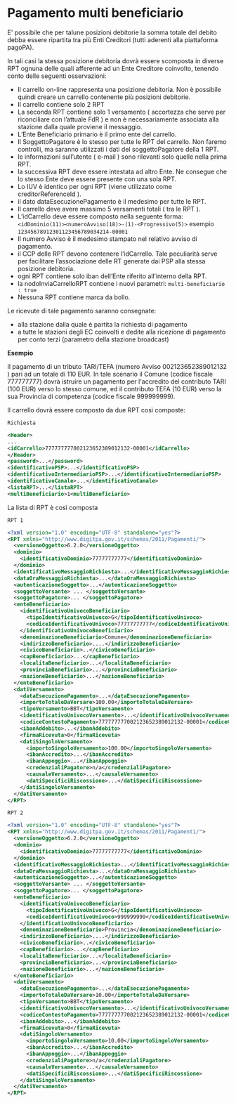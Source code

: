 Pagamento multi beneficiario
============================

E' possibile che per talune posizioni debitorie la somma totale del debito debba essere ripartita tra più Enti Creditori (tutti aderenti alla piattaforma pagoPA).

In tali casi la stessa posizione debitoria dovrà essere scomposta in diverse RPT ognuna delle quali afferente ad un Ente Creditore coinvolto, tenendo conto delle seguenti osservazioni:

* Il carrello on-line rappresenta una posizione debitoria. Non è possibile quindi creare un carrello contenente più posizioni debitorie.
* Il carrello contiene solo 2 RPT
* La seconda RPT contiene solo 1 versamento ( accortezza che serve per riconciliare con l’attuale FdR ) e non è necessariamente associata alla stazione dalla quale proviene il messaggio.
* L’Ente Beneficiario primario è il primo ente del carrello.
* Il SoggettoPagatore è lo stesso per tutte le RPT del carrello. Non faremo controlli, ma saranno utilizzati i dati del soggettoPagatore della 1 RPT.
* le informazioni sull’utente ( e-mail ) sono rilevanti solo quelle nella prima RPT.
* la successiva RPT deve essere intestata ad altro Ente. Ne consegue che lo stesso Ente deve essere presente con una sola RPT.
* Lo IUV è identico per ogni RPT (viene utilizzato come creditorReferenceId ).
* il dato dataEsecuzionePagamento è il medesimo per tutte le RPT.
* Il carrello deve avere massimo 5 versamenti totali ( tra le RPT ).
* L’idCarrello deve essere composto nella seguente forma:
            ```
            <idDominio(11)><numeroAvviso(18)>-(1)-<Progressivo(5)>
            ```
esempio `12345678912301123456789034214-00001`
* Il numero Avviso è il medesimo stampato nel relativo avviso di pagamento.
* il CCP delle RPT devono contenere l’idCarrello. Tale peculiarità serve per facilitare l’associazione delle RT generate dai PSP alla stessa posizione debitoria.
* ogni RPT contiene solo iban dell’Ente riferito all’interno della RPT.
* la nodoInviaCarrelloRPT contiene i nuovi parametri:
```multi-beneficiario : true ```
* Nessuna RPT contiene marca da bollo.

Le ricevute di tale pagamento saranno consegnate:

* alla stazione dalla quale è partita la richiesta di pagamento
* a tutte le stazioni degli EC coinvolti e dedite alla ricezione di pagamento per conto terzi (parametro della stazione broadcast)


**Esempio**

Il pagamento di un tributo TARI/TEFA (numero Avviso 002123652389012132 ) pari ad un totale di 110 EUR. In tale scenario il Comune (codice fiscale 777777777) dovrà istruire un pagamento per l'accredito del contributo TARI (100 EUR) verso lo stesso comune, ed il contributo TEFA (10 EUR) verso la sua Provincia di competenza (codice fiscale 999999999).

Il carrello dovrà essere composto da due RPT così composte:

`Richiesta`

```xml
<Header>
...
<idCarrello>777777777002123652389012132-00001</idCarrello>
</Header>
<password>...</password>
<identificativoPSP>...</identificativoPSP>
<identificativoIntermediarioPSP>...</identificativoIntermediarioPSP>
<identificativoCanale>...</identificativoCanale>
<listaRPT>...</listaRPT>
<multiBeneficiario>1<multiBeneficiario>
```

La lista di RPT è così composta 

`RPT 1`

```xml
<?xml version="1.0" encoding="UTF-8" standalone="yes"?>
<RPT xmlns="http://www.digitpa.gov.it/schemas/2011/Pagamenti/">
  <versioneOggetto>6.2.0</versioneOggetto>
  <dominio>
    <identificativoDominio>77777777777</identificativoDominio>
  </dominio>
  <identificativoMessaggioRichiesta>...</identificativoMessaggioRichiesta>
  <dataOraMessaggioRichiesta>...</dataOraMessaggioRichiesta>
  <autenticazioneSoggetto>...</autenticazioneSoggetto>
  <soggettoVersante> ... </soggettoVersante>
  <soggettoPagatore>... </soggettoPagatore>
  <enteBeneficiario>
    <identificativoUnivocoBeneficiario>
      <tipoIdentificativoUnivoco>G</tipoIdentificativoUnivoco>
      <codiceIdentificativoUnivoco>77777777777</codiceIdentificativoUnivoco>
    </identificativoUnivocoBeneficiario>
    <denominazioneBeneficiario>Comune</denominazioneBeneficiario>
    <indirizzoBeneficiario>....</indirizzoBeneficiario>
    <civicoBeneficiario>..</civicoBeneficiario>
    <capBeneficiario>...</capBeneficiario>
    <localitaBeneficiario>...</localitaBeneficiario>
    <provinciaBeneficiario>...</provinciaBeneficiario>
    <nazioneBeneficiario>...</nazioneBeneficiario>
  </enteBeneficiario>
  <datiVersamento>
    <dataEsecuzionePagamento>...</dataEsecuzionePagamento>
    <importoTotaleDaVersare>100.00</importoTotaleDaVersare>
    <tipoVersamento>BBT</tipoVersamento>
    <identificativoUnivocoVersamento>...</identificativoUnivocoVersamento>
    <codiceContestoPagamento>777777777002123652389012132-00001</codiceContestoPagamento>
    <ibanAddebito>...</ibanAddebito>
    <firmaRicevuta>0</firmaRicevuta>
    <datiSingoloVersamento>
      <importoSingoloVersamento>100.00</importoSingoloVersamento>
      <ibanAccredito>...</ibanAccredito>
      <ibanAppoggio>...</ibanAppoggio>
      <credenzialiPagatore>n/a</credenzialiPagatore>
      <causaleVersamento>...</causaleVersamento>
      <datiSpecificiRiscossione>...</datiSpecificiRiscossione>
    </datiSingoloVersamento>
  </datiVersamento>
</RPT>

```

`RPT 2`

```xml
<?xml version="1.0" encoding="UTF-8" standalone="yes"?>
<RPT xmlns="http://www.digitpa.gov.it/schemas/2011/Pagamenti/">
  <versioneOggetto>6.2.0</versioneOggetto>
  <dominio>
    <identificativoDominio>77777777777</identificativoDominio>
  </dominio>
  <identificativoMessaggioRichiesta>...</identificativoMessaggioRichiesta>
  <dataOraMessaggioRichiesta>...</dataOraMessaggioRichiesta>
  <autenticazioneSoggetto>...</autenticazioneSoggetto>
  <soggettoVersante> ... </soggettoVersante>
  <soggettoPagatore>... </soggettoPagatore>
  <enteBeneficiario>
    <identificativoUnivocoBeneficiario>
      <tipoIdentificativoUnivoco>G</tipoIdentificativoUnivoco>
      <codiceIdentificativoUnivoco>999999999</codiceIdentificativoUnivoco>
    </identificativoUnivocoBeneficiario>
    <denominazioneBeneficiario>Provincia</denominazioneBeneficiario>
    <indirizzoBeneficiario>....</indirizzoBeneficiario>
    <civicoBeneficiario>..</civicoBeneficiario>
    <capBeneficiario>...</capBeneficiario>
    <localitaBeneficiario>...</localitaBeneficiario>
    <provinciaBeneficiario>...</provinciaBeneficiario>
    <nazioneBeneficiario>...</nazioneBeneficiario>
  </enteBeneficiario>
  <datiVersamento>
    <dataEsecuzionePagamento>...</dataEsecuzionePagamento>
    <importoTotaleDaVersare>10.00</importoTotaleDaVersare>
    <tipoVersamento>BBT</tipoVersamento>
    <identificativoUnivocoVersamento>...</identificativoUnivocoVersamento>
    <codiceContestoPagamento>777777777002123652389012132-00001</codiceContestoPagamento>
    <ibanAddebito>...</ibanAddebito>
    <firmaRicevuta>0</firmaRicevuta>
    <datiSingoloVersamento>
      <importoSingoloVersamento>10.00</importoSingoloVersamento>
      <ibanAccredito>...</ibanAccredito>
      <ibanAppoggio>...</ibanAppoggio>
      <credenzialiPagatore>n/a</credenzialiPagatore>
      <causaleVersamento>...</causaleVersamento>
      <datiSpecificiRiscossione>...</datiSpecificiRiscossione>
    </datiSingoloVersamento>
  </datiVersamento>
</RPT>
```
